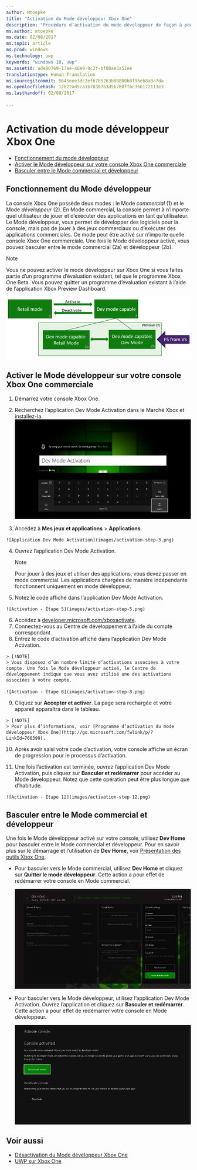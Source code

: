 ```yaml
---
author: Mtoepke
title: "Activation du Mode développeur Xbox One"
description: "Procédure d’activation du mode développeur de façon à pouvoir basculer du mode commercial vers le mode développeur et inversement."
ms.author: mtoepke
ms.date: 02/08/2017
ms.topic: article
ms.prod: windows
ms.technology: uwp
keywords: "windows 10, uwp"
ms.assetid: ade80769-17ae-46e9-9c2f-bf08ae5a51ee
translationtype: Human Translation
ms.sourcegitcommit: 5645eee3dc2ef67b5263b08800b0f96eb8a0a7da
ms.openlocfilehash: 12022ad5ca1b70307b3d5b780ffbc366172113e3
ms.lasthandoff: 02/08/2017

---
```


# <a name="xbox-one-developer-mode-activation"></a>Activation du mode développeur Xbox One

* [Fonctionnement du mode développeur](#how-developer-mode-works)
* [Activer le Mode développeur sur votre console Xbox One commerciale](#activate-developer-mode-on-your-retail-xbox-one-console)  
* [Basculer entre le Mode commercial et développeur](#switch-between-retail-and-developer-mode)

## <a name="how-developer-mode-works"></a>Fonctionnement du Mode développeur
La console Xbox One possède deux modes : le Mode *commercial* (1) et le Mode *développeur* (2). En Mode commercial, la console permet à n’importe quel utilisateur de jouer et d’exécuter des applications en tant qu’utilisateur. Le Mode développeur, vous permet de développer des logiciels pour la console, mais pas de jouer à des jeux commerciaux ou d’exécuter des applications commerciales.
Ce mode peut être activé sur n’importe quelle console Xbox One commerciale. Une fois le Mode développeur activé, vous pouvez basculer entre le mode commercial (2a) et développeur (2b).

> [!NOTE]
> Vous ne pouvez activer le mode développeur sur Xbox One si vous faites partie d’un programme d’évaluation existant, tel que le programme Xbox One Beta. Vous pouvez quitter un programme d’évaluation existant à l’aide de l’application Xbox Preview Dashboard. 

![Modes Xbox One](images/dev-mode-flow.png)

## <a name="activate-developer-mode-on-your-retail-xbox-one-console"></a>Activer le Mode développeur sur votre console Xbox One commerciale

1.    Démarrez votre console Xbox One.

2.    Recherchez l’application Dev Mode Activation dans le Marché Xbox et installez-la.  
    ![Installer l’application Dev Mode Activation](images/activation-store-search.png)

3.    Accédez à **Mes jeux et applications** > **Applications**.

    ![Application Dev Mode Activation](images/activation-step-3.png)
4. Ouvrez l’application Dev Mode Activation.    
    
    > [!NOTE]
    > Pour jouer à des jeux et utiliser des applications, vous devez passer en mode commercial. Les applications chargées de manière indépendante fonctionnent uniquement en mode développeur.

5.    Notez le code affiché dans l’application Dev Mode Activation.  

    ![Activation - Étape 5](images/activation-step-5.png)  
    
6.    Accédez à [developer.microsoft.com/xboxactivate](https://developer.microsoft.com/xboxactivate).
7.    Connectez-vous au Centre de développement à l’aide du compte correspondant.  
8.    Entrez le code d’activation affiché dans l’application Dev Mode Activation.   
   
    > [!NOTE]
    > Vous disposez d’un nombre limité d’activations associées à votre compte. Une fois le Mode développeur activé, le Centre de développement indique que vous avez utilisé une des activations associées à votre compte. 
    
    ![Activation - Étape 8](images/activation-step-8.png)    
    
9.    Cliquez sur **Accepter et activer**. La page sera rechargée et votre appareil apparaîtra dans le tableau.
    
    > [!NOTE]
    > Pour plus d’informations, voir [Programme d’activation du mode développeur Xbox One](http://go.microsoft.com/fwlink/p/?LinkId=760399).

10.    Après avoir saisi votre code d’activation, votre console affiche un écran de progression pour le processus d’activation.  
    
11.    Une fois l’activation est terminée, ouvrez l’application Dev Mode Activation, puis cliquez sur **Basculer et redémarrer** pour accéder au Mode développeur. Notez que cette opération peut être plus longue que d’habitude.  

    ![Activation - Étape 12](images/activation-step-12.png)   
    

    
## <a name="switch-between-retail-and-developer-mode"></a>Basculer entre le Mode commercial et développeur
Une fois le Mode développeur activé sur votre console, utilisez **Dev Home** pour basculer entre le Mode commercial et développeur. Pour en savoir plus sur le démarrage et l’utilisation de **Dev Home**, voir [Présentation des outils Xbox One](introduction-to-xbox-tools.md).

* Pour basculer vers le Mode commercial, utilisez **Dev Home** et cliquez sur **Quitter le mode développeur**. Cette action a pour effet de redémarrer votre console en Mode commercial.    

  ![Activation - Étape 13](images/activation-step-13.png)  
  
* Pour basculer vers le Mode développeur, utilisez l’application Dev Mode Activation. Ouvrez l’application et cliquez sur **Basculer et redémarrer**. Cette action a pour effet de redémarrer votre console en Mode développeur.  

  ![Activation - Étape 14](images/activation-step-12.png)  

## <a name="see-also"></a>Voir aussi
- [Désactivation du Mode développeur Xbox One](devkit-deactivation.md)
- [UWP sur Xbox One](index.md)

